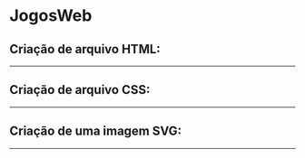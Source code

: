 # JogosWeb
<h2>Criação de arquivo HTML: </h2>
<hr>
<h2>Criação de arquivo CSS: </h2>
<hr>
<h2>Criação de uma imagem SVG: </h2>
<hr>
<h2Criação de animações com imagens SVG</h2>


 
